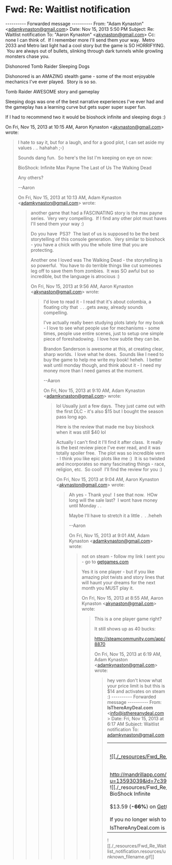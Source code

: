 # Fwd: Re: Waitlist notification

\---------- Forwarded message ----------
From: "Adam Kynaston" <[adamkynaston@gmail.com](mailto:adamkynaston@gmail.com)\>
Date: Nov 15, 2013 5:50 PM
Subject: Re: Waitlist notification
To: "Aaron Kynaston" <[akynaston@gmail.com](mailto:akynaston@gmail.com)\>
Cc:
none I can think of.  If I remember more I'll send them your way.  Metro 2033 and Metro last light had a cool story but the game is SO HORRIFYING.  You are always out of bullets, slinking through dark tunnels while growling monsters chase you.  

Dishonored
Tomb Raider
Sleeping Dogs

Dishonored is an AMAZING stealth game - some of the most enjoyable mechanics I've ever played.  Story is so so.

Tomb Raider AWESOME story and gameplay

Sleeping dogs was one of the best narrative experiences I've ever had and the gameplay has a learning curve but gets super super super fun.

If I had to recommend two it would be bioshock infinite and sleeping dogs :)

On Fri, Nov 15, 2013 at 10:15 AM, Aaron Kynaston <[akynaston@gmail.com](mailto:akynaston@gmail.com)\> wrote:

> I hate to say it, but for a laugh, and for a good plot, I can set aside my values . .. hahahah ;-)
> 
> Sounds dang fun.  So here's the list I'm keeping on eye on now:
> 
> BioShock: Infinite
> Max Payne
> The Last of Us
> The Walking Dead
> 
> Any others?
> 
> \--Aaron
> 
> On Fri, Nov 15, 2013 at 10:13 AM, Adam Kynaston <[adamkynaston@gmail.com](mailto:adamkynaston@gmail.com)\> wrote:
> 
> > another game that had a FASCINATING story is the max payne series.  Very very compelling.  If I find any other plot must haves I'll send them your way :)
> > 
> > Do you have  PS3?  The last of us is supposed to be the best storytelling of this console generation.  Very similar to bioshock - you have a chick with you the whole time that you are protecting.  
> > 
> > Another one I loved was The Walking Dead - the storytelling is so powerful.  You have to do terrible things like cut someones leg off to save them from zombies.  It was SO awful but so incredible, but the language is atrocious :)
> > 
> > On Fri, Nov 15, 2013 at 9:56 AM, Aaron Kynaston <[akynaston@gmail.com](mailto:akynaston@gmail.com)\> wrote:
> > 
> > > I'd love to read it - I read that it's about colombia, a floating city that  . . .gets away, already sounds compelling.
> > > 
> > > I've actually really been studying plots lately for my book - I love to see what people use for mechanisms - some times, people use entire scenes, just to setup one simple piece of foreshadowing.  I love how subtle they can be.
> > > 
> > > Brandon Sanderson is awesome at this, at creating clear, sharp worlds.  I love what he does.  Sounds like I need to buy the game to help me write my book! heheh.  I better wait until monday though, and think about it - I need my money more than I need games at the moment.
> > > 
> > > \--Aaron
> > > 
> > > On Fri, Nov 15, 2013 at 9:10 AM, Adam Kynaston <[adamkynaston@gmail.com](mailto:adamkynaston@gmail.com)\> wrote:
> > > 
> > > > lol Usually just a few days.  They just came out with the first DLC - it's also $15 but I bought the season pass long ago.
> > > > 
> > > > Here is the review that made me buy bioshock when it was still $40 lol
> > > > 
> > > > Actually I can't find it I'll find it after class.  It really is the best review piece I've ever read, and it was totally spoiler free.  The plot was so incredible vern - I think you like epic plots like me :)  It is so twisted and incorporates so many fascinating things - race, religion, etc.  So cool!  I'll find the review for you :)
> > > > 
> > > > On Fri, Nov 15, 2013 at 9:04 AM, Aaron Kynaston <[akynaston@gmail.com](mailto:akynaston@gmail.com)\> wrote:
> > > > 
> > > > > Ah yes - Thank you!  I see that now.  HOw long will the sale last?  I wont have money until Monday . .
> > > > > 
> > > > > Maybe I'll have to stretch it a little .  . .heheh
> > > > > 
> > > > > \--Aaron
> > > > > 
> > > > > On Fri, Nov 15, 2013 at 9:01 AM, Adam Kynaston <[adamkynaston@gmail.com](mailto:adamkynaston@gmail.com)\> wrote:
> > > > > 
> > > > > > not on steam - follow my link I sent you - go to [getgames.com](http://getgames.com)
> > > > > > 
> > > > > > Yes it is one player - but if you like amazing plot twists and story lines that will haunt your dreams for the next month you MUST play it.
> > > > > > 
> > > > > > On Fri, Nov 15, 2013 at 8:55 AM, Aaron Kynaston <[akynaston@gmail.com](mailto:akynaston@gmail.com)\> wrote:
> > > > > > 
> > > > > > > This is a one player game right? 
> > > > > > > 
> > > > > > > It still shows up as 40 bucks:
> > > > > > > 
> > > > > > > <http://steamcommunity.com/app/8870>
> > > > > > > 
> > > > > > > On Fri, Nov 15, 2013 at 6:19 AM, Adam Kynaston <[adamkynaston@gmail.com](mailto:adamkynaston@gmail.com)\> wrote:
> > > > > > > 
> > > > > > > > hey vern don't know what your price limit is but this is $14 and activates on steam :)
> > > > > > > > \---------- Forwarded message ----------
> > > > > > > > From: **IsThereAnyDeal.com** <[info@isthereanydeal.com](mailto:info@isthereanydeal.com)\>
> > > > > > > > Date: Fri, Nov 15, 2013 at 6:17 AM
> > > > > > > > Subject: Waitlist notification
> > > > > > > > To: [adamkynaston@gmail.com](mailto:adamkynaston@gmail.com)
> > > > > > > > 
> > > > > > > > |     |     |
> > > > > > > > | --- | --- |
> > > > > > > > | [![[./_resources/Fwd_Re_Waitlist_notification.resources/unknown_filename.3.png]]](http://mandrillapp.com/track/click.php?u=13593039&id=7c39349e444243fe927f185c3cb01ec4&url=http%3A%2F%2Fisthereanydeal.com%2F&url_id=4a3678381853ca97305acafd4642c110300c0ccd) | [![[./_resources/Fwd_Re_Waitlist_notification.resources/unknown_filename.2.png]]](http://mandrillapp.com/track/click.php?u=13593039&id=7c39349e444243fe927f185c3cb01ec4&url=https%3A%2F%2Ftwitter.com%2F%23%21%2Fisthereanydeal&url_id=759a626c98bf5da27b955f76127286064a99f2fc)<br>[![[./_resources/Fwd_Re_Waitlist_notification.resources/unknown_filename.1.png]]](http://mandrillapp.com/track/click.php?u=13593039&id=7c39349e444243fe927f185c3cb01ec4&url=https%3A%2F%2Fwww.facebook.com%2Fpages%2FIsThereAnyDealcom%2F124594190955591&url_id=de696be9e6b977da5db41996b2708d4f20adb3f2) |
> > > > > > > > | <http://mandrillapp.com/track/click.php?u=13593039&id=7c39349e444243fe927f185c3cb01ec4&url=http%3A%2F%2Fisthereanydeal.com%2F%23%2Fpage%3Agame%2Finfo%3Fplain%3Dbioshockinfinite&url_id=4a3678381853ca97305acafd4642c110300c0ccd><br>![[./_resources/Fwd_Re_Waitlist_notification.resources/unknown_filename.4.jpeg]]<br>BioShock Infinite<br><br>$13.59 (**\-66%**) on [GetGames](http://mandrillapp.com/track/click.php?u=13593039&id=7c39349e444243fe927f185c3cb01ec4&url=http%3A%2F%2Fwww.getgamesgo.com%2Fproduct%2Fbioshock-infinite&url_id=09f428392aaaef064d54586aac9c084f2eefd797), activates on Steam<br><br>If you no longer wish to be notified about price drops or special deals, you can turn off notifications in your [settings](http://mandrillapp.com/track/click.php?u=13593039&id=7c39349e444243fe927f185c3cb01ec4&url=http%3A%2F%2Fisthereanydeal.com%2F%23%2Fpage%3Auser%2Faccount%2Fsettings&url_id=4a3678381853ca97305acafd4642c110300c0ccd), where you can also change notification frequency, or you can edit price settings in your [Waitlist](http://mandrillapp.com/track/click.php?u=13593039&id=7c39349e444243fe927f185c3cb01ec4&url=http%3A%2F%2Fisthereanydeal.com%2Fwaitlist%2F&url_id=be889d65a7bbcf48b0be7acd27014005da96c407). |     |
> > > > > > > > | IsThereAnyDeal.com is not responsible for the content displayed. Any information may be already outdated at the time of visit. All copyrights, trademarks and registered trademarks are the property of their respective owners. |     |
> > > > > > > > 
> > > > > > > > ![[./_resources/Fwd_Re_Waitlist_notification.resources/unknown_filename.gif]]
